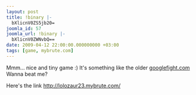 ```yaml
---
layout: post
title: !binary |-
  bXlicnV0ZS5jb20=
joomla_id: 57
joomla_url: !binary |-
  bXlicnV0ZWNvbQ==
date: 2009-04-12 22:00:00.000000000 +03:00
tags: [game, mybrute.com]
---
```

Mmm... nice and tiny game :) It's something like the older <a href="http://googlefight.com/">googlefight.com</a> Wanna beat me?

Here's the link <a href="http://lolozaur23.mybrute.com/">http://lolozaur23.mybrute.com/</a>

